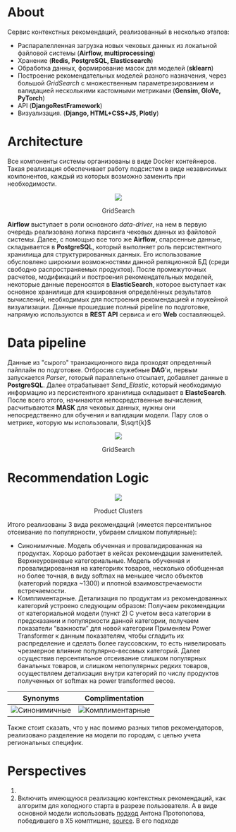 # About

Сервис контекстных рекомендаций, реализованный в несколько этапов:

- Распаралелленная загрузка новых чековых данных из локальной файловой системы (<b>Airflow, multiprocessing</b>) 
- Хранение (<b>Redis, PostgreSQL, Elasticsearch</b>)
- Обработка данных, формирование масок для моделей (<b>sklearn</b>)
- Построение рекомендательных моделей разного назначения, через большой _GridSearch_ с множественным параметрезированием и валидацией несколькими кастомными метриками (<b>Gensim, GloVe, PyTorch</b>)
- API (<b>DjangoRestFramework</b>)
- Визуализация. (<b>Django, HTML+CSS+JS, Plotly</b>)

# Architecture

Все компоненты системы организованы в виде Docker контейнеров. Такая реализация обеспечивает работу подсистем в виде независимых компонентов, каждый из которых возможно заменить при необходимости.

<div align="center">
    <img src=https://i.ibb.co/B3wQgfk/rsz-architecture.jpg">
    <p>GridSearch</p>
</div>

__Airflow__ выступает в роли основного _data-driver_, на нем в первую очередь реализована логика парсинга чековых данных из файловой системы. Далее, с помощью все того же __Airflow__, спарсенные данные, складывается в __PostgreSQL__, который выполняет роль персистентного хранилища для структурированных данных. Его использование обусловлено широкими возможностями данной реляционной БД (среди свободно распространяемых продуктов). После промежуточных расчетов, модификаций и построения рекомендательных моделей, некоторые данные переносятся в __ElasticSearch__, которое выступает как основное хранилище для кэширования определённых результатов вычислений, необходимых для построения рекомендацией и лоукейной визуализации. Данные прошедшие полный pipeline по подготовке, напрямую используются в __REST API__ сервиса и его __Web__ составляющей.

# Data pipeline

Данные из "сырого" транзакционного вида проходят определнный пайплайн по подготовке. Отбросив служебные __DAG__'и, первым запускается _Parser_, rоторый параллельно отсылает, добавляет данные в __PostgreSQL__. Далее отрабатывает _Send_Elastic_, который необходимую информацию из персистентного хранилища складывает в __ElastcSearch__. После всего этого, начинаются непосредственные вычисления, расчитываются __MASK__ для чековых данных, нужны они непосредственно для обучения и валидации модели. Пару слов о метрике, которую мы использовали, $\sqrt{k}$	

<div align="center">
    <img src=https://i.ibb.co/VWnkq6R/rsz-1photo5393622920070278229.jpg" >
    <p>GridSearch</p>
</div>

# Recommendation Logic

<div align="center">
    <img src="https://i.ibb.co/SBDPvt2/rsz-clusters-1.jpg">
    <p> Product Clusters </p>
                                                                   
</div>

Итого реализованы 3 вида рекомендаций (имеется персентильное отсеивание по популярности, убираем слишком популярные):

- Синонимичные. Модель обученная и провалидированная на продуктах. Хорошо работает в кейсах рекомендации заменителей.  
Верхнеуровневые категориальные. Модель обученная и провалидированная на категориях товаров, несколько обобщенная но более точная, в виду softmax на меньшее число объектов (категорий порядка ~1300) и плотной взаимовстречаемости встречаемости. 
- Комплиментарные. Детализация по продуктам из рекомендованных категорий устроено следующим образом:
Получаем рекомендации от категориальной модели (пункт 2)
С учетом веса категории в предсказании и популярности данной категории, получаем показатели “важности” для новой категории
Применяем Power Transformer к данным показателям, чтобы сгладить их распределение и сделать более гауссовским, то есть нивелировать чрезмерное влияние популярно-весомых категорий. Далее осуществив персентильное отсеивание слишком популярных банальных товаров, и слишком непопулярных редких товаров, осуществляем детализация внутри категорий по числу продуктов полученных от softmax на power transformed весов.

Synonyms             |  Complimentation
:-------------------------:|:-------------------------:
![Синонимичные](https://i.ibb.co/9bJ22VL/photo5397687947702152056.jpg)  |  ![Комплиментарные](https://i.ibb.co/vBYz459/photo5386441223650257916.jpg)

Также стоит сказать, что у нас помимо разных типов рекомендаторов, реализовано разделение на модели по городам, с целью учета региональных специфик. 

# Perspectives

1. 
2. Включить имеющуюся реализацию контекстных рекомендаций, как алгоритм для холодного старта в разрезе пользователя. А в виде основной модели использовать [подход](https://drive.google.com/drive/folders/1zf8rSVU9bHXTkPDAms5bkV9qDdxVpbdN) Антона Протопопова, победившего в Х5 комптишне, [source](https://github.com/aprotopopov/retailhero_recommender). В его подходе 

